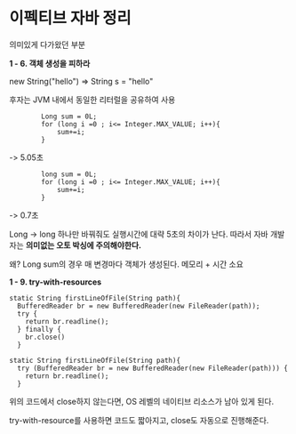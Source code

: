 # 이펙티브 자바 정리

의미있게 다가왔던 부분

**1 - 6. 객체 생성을 피하라**

new String("hello") => String s = "hello"

후자는 JVM 내에서 동일한 리터럴을 공유하여 사용

```
        Long sum = 0L;
        for (long i =0 ; i<= Integer.MAX_VALUE; i++){
            sum+=i;
        }
```

-> 5.05초

```
        long sum = 0L;
        for (long i =0 ; i<= Integer.MAX_VALUE; i++){
            sum+=i;
        }
```

-> 0.7초

Long -> long 하나만 바꿔줘도 실행시간에 대략 5초의 차이가 난다. 따라서 자바 개발자는 **의미없는 오토 박싱에 주의해야한다.** 

왜? Long sum의 경우 매 변경마다 객체가 생성된다. 메모리 + 시간 소요

**1 - 9. try-with-resources**

```
static String firstLineOfFile(String path){
  BufferedReader br = new BufferedReader(new FileReader(path));
  try {
    return br.readline();
  } finally {
    br.close()
  }
```

```
static String firstLineOfFile(String path){
  try (BufferedReader br = new BufferedReader(new FileReader(path))) {
    return br.readline();
  }
```

위의 코드에서 close하지 않는다면, OS 레벨의 네이티브 리소스가 남아 있게 된다. 

try-with-resource를 사용하면 코드도 짧아지고, close도 자동으로 진행해준다. 

